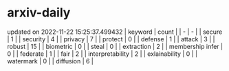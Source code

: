 # arxiv-daily
updated on 2022-11-22 15:25:37.499432
| keyword | count |
| - | - |
| secure | 1 |
| security | 4 |
| privacy | 7 |
| protect | 0 |
| defense | 1 |
| attack | 3 |
| robust | 15 |
| biometric | 0 |
| steal | 0 |
| extraction | 2 |
| membership infer | 0 |
| federate | 1 |
| fair | 2 |
| interpretability | 2 |
| exlainability | 0 |
| watermark | 0 |
| diffusion | 6 |
